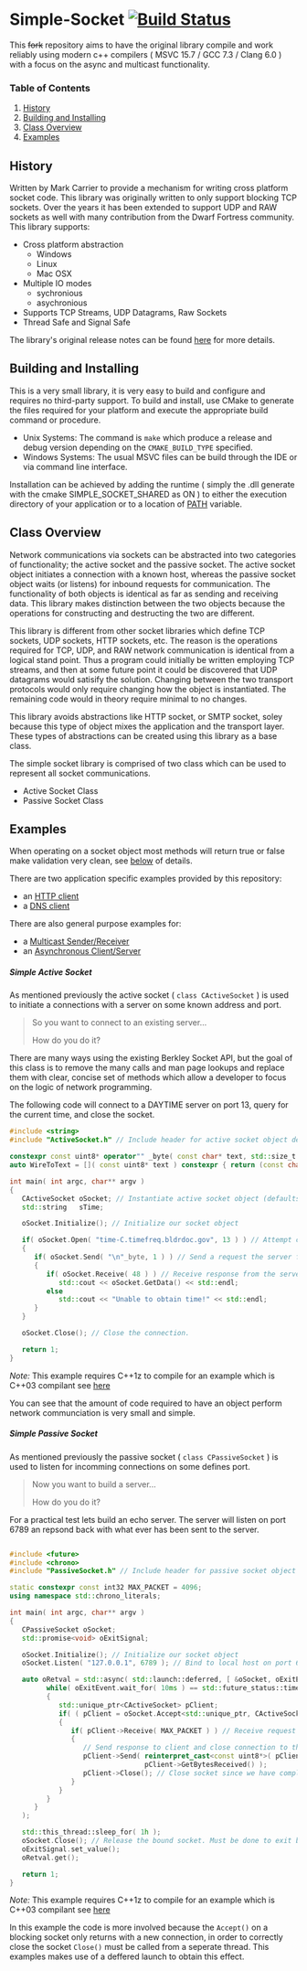 # Simple-Socket [![Build Status](https://travis-ci.org/prince-chrismc/Simple-Socket.svg?branch=master)](https://travis-ci.org/prince-chrismc/Simple-Socket)
This ~~fork~~ repository aims to have the original library compile and work reliably using modern c++ compilers ( MSVC 15.7 / GCC 7.3 / Clang 6.0 ) with a focus on
the async and multicast functionality.

### Table of Contents
1. [History](#history)
2. [Building and Installing](building-and-installing)
3. [Class Overview](#class-overview)
4. [Examples](#examples)

## History
Written by Mark Carrier to provide a mechanism for writing cross platform socket code. This library was originally written to only support blocking
TCP sockets. Over the years it has been extended to support UDP and RAW sockets as well with many contribution from the Dwarf Fortress community.
This library supports:
* Cross platform abstraction
   * Windows
   * Linux
   * Mac OSX
* Multiple IO modes
   * sychronious
   * asychronious
* Supports TCP Streams, UDP Datagrams, Raw Sockets
* Thread Safe and Signal Safe

The library's original release notes can be found [here](https://github.com/DFHack/clsocket/blob/master/ReleaseNotes) for more details.

## Building and Installing
This is a very small library, it is very easy to build and configure and requires no third-party support.
To build and install, use CMake to generate the files required for your platform and execute the appropriate build command or procedure.

- Unix Systems: The command is `make` which produce a release and debug version depending on the `CMAKE_BUILD_TYPE` specified.
- Windows Systems: The usual MSVC files can be build through the IDE or via command line interface.

Installation can be achieved by adding the runtime ( simply the .dll generate with the cmake SIMPLE_SOCKET_SHARED as ON ) to either the execution
directory of your application or to a location of [PATH](http://www.linfo.org/path_env_var.html) variable.

## Class Overview
Network communications via sockets can be abstracted into two categories of functionality; the active socket and the passive socket.
The active socket object initiates a connection with a known host, whereas the passive socket object waits (or listens) for inbound requests for
communication. The functionality of both objects is identical as far as sending and receiving data. This library makes distinction between the two
objects because the operations for constructing and destructing the two are different.

This library is different from other socket libraries which define TCP sockets, UDP sockets, HTTP sockets, etc.
The reason is the operations required for TCP, UDP, and RAW network communication is identical from a logical stand point.
Thus a program could initially be written employing TCP streams, and then at some future point it could be discovered that UDP datagrams would
satisify the solution. Changing between the two transport protocols would only require changing how the object is instantiated. The remaining code
would in theory require minimal to no changes.

This library avoids abstractions like HTTP socket, or SMTP socket, soley because this type of object mixes the application and the transport layer.
These types of abstractions can be created using this library as a base class.

The simple socket library is comprised of two class which can be used to represent all socket communications.
* Active Socket Class
* Passive Socket Class

## Examples
When operating on a socket object most methods will return true or false make validation very clean, see [below](#Simple-Active-Socket) of details.

There are two application specific examples provided by this repository:
- an [HTTP client](https://github.com/prince-chrismc/clsocket/tree/master/examples/http)
- a [DNS client](https://github.com/prince-chrismc/clsocket/tree/master/examples/dns)

There are also general purpose examples for:
- a [Multicast Sender/Receiver](https://github.com/prince-chrismc/Simple-Socket/blob/master/examples/Multicast.cpp)
- an [Asynchronous Client/Server](https://github.com/prince-chrismc/Simple-Socket/blob/master/examples/RecvAsync.cpp)

##### Simple Active Socket
As mentioned previously the active socket ( `class CActiveSocket` ) is used to initiate a connections with a server on some known address and port.

> So you want to connect to an existing server...
>
> How do you do it?

There are many ways using the existing Berkley Socket API, but the goal of this class is to remove the many calls and man page lookups and replace
them with clear, concise set of methods which allow a developer to focus on the logic of network programming.

The following code will connect to a DAYTIME server on port 13, query for the current time, and close the socket.

```cpp
#include <string>
#include "ActiveSocket.h" // Include header for active socket object definition

constexpr const uint8* operator"" _byte( const char* text, std::size_t ) { return (const uint8 *)text; }
auto WireToText = []( const uint8* text ) constexpr { return (const char*)text; };

int main( int argc, char** argv )
{
   CActiveSocket oSocket; // Instantiate active socket object (defaults to TCP).
   std::string   sTime;

   oSocket.Initialize(); // Initialize our socket object

   if( oSocket.Open( "time-C.timefreq.bldrdoc.gov", 13 ) ) // Attempt connection to known remote server
   {
      if( oSocket.Send( "\n"_byte, 1 ) ) // Send a request the server for the current time.
      {
         if( oSocket.Receive( 48 ) ) // Receive response from the server.
            std::cout << oSocket.GetData() << std::endl;
         else
            std::cout << "Unable to obtain time!" << std::endl;
      }
   }

   oSocket.Close(); // Close the connection.

   return 1;
}

```
_Note:_ This example requires C++1z to compile for an example which is C++03 compilant see [here](https://github.com/prince-chrismc/Simple-Socket/blob/d7b1c5d3a8436cdbc60793701ffed4f1f504c754/examples/QueryDayTime.cpp)

You can see that the amount of code required to have an object perform network communciation is very small and simple.

##### Simple Passive Socket
As mentioned previously the passive socket ( `class CPassiveSocket` ) is used to listen for incomming connections on some defines port.

> Now you want to build a server...
>
> How do you do it?

For a practical test lets build an echo server. The server will listen on port 6789 an repsond back with what ever has been sent to the server.

```cpp

#include <future>
#include <chrono>
#include "PassiveSocket.h" // Include header for passive socket object definition

static constexpr const int32 MAX_PACKET = 4096;
using namespace std::chrono_literals;

int main( int argc, char** argv )
{
   CPassiveSocket oSocket;
   std::promise<void> oExitSignal;

   oSocket.Initialize(); // Initialize our socket object
   oSocket.Listen( "127.0.0.1", 6789 ); // Bind to local host on port 6789 to wait for incomming connections

   auto oRetval = std::async( std::launch::deferred, [ &oSocket, oExitEvent = oExitSignal.get_future() ]() {
         while( oExitEvent.wait_for( 10ms ) == std::future_status::timeout )
         {
            std::unique_ptr<CActiveSocket> pClient;
            if( ( pClient = oSocket.Accept<std::unique_ptr, CActiveSocket>() ) != nullptr ) // Wait for an incomming connection
            {
               if( pClient->Receive( MAX_PACKET ) ) // Receive request from the client.
               {
                  // Send response to client and close connection to the client.
                  pClient->Send( reinterpret_cast<const uint8*>( pClient->GetData().c_str() ),
                                 pClient->GetBytesReceived() );
                  pClient->Close(); // Close socket since we have completed transmission
               }
            }
         }
      }
   );

   std::this_thread::sleep_for( 1h );
   oSocket.Close(); // Release the bound socket. Must be done to exit blocking accept call
   oExitSignal.set_value();
   oRetval.get();

   return 1;
}
```
_Note:_ This example requires C++1z to compile for an example which is C++03 compilant see [here](https://github.com/prince-chrismc/Simple-Socket/blob/d7b1c5d3a8436cdbc60793701ffed4f1f504c754/examples/EchoServer.cpp)

In this example the code is more involved because the `Accept()` on a blocking socket only returns with a new connection, in order to correctly close
the socket `Close()` must be called from a seperate thread. This examples makes use of a deffered launch to obtain this effect.
